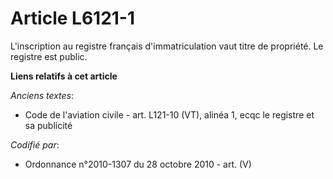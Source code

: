# Article L6121-1

L'inscription au registre français d'immatriculation vaut titre de propriété. Le registre est public.

**Liens relatifs à cet article**

_Anciens textes_:

  - Code de l'aviation civile - art. L121-10 (VT), alinéa 1, ecqc le registre et sa publicité

_Codifié par_:

  - Ordonnance n°2010-1307 du 28 octobre 2010 - art. (V)
